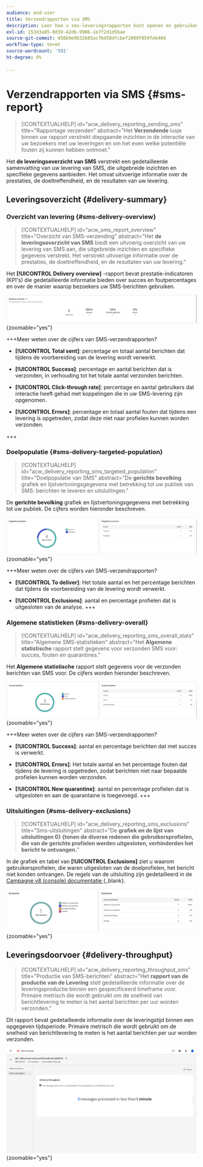 ```yaml
---
audience: end-user
title: Verzendrapporten via SMS
description: Leer hoe u sms-leveringsrapporten kunt openen en gebruiken
exl-id: 153d3a85-0d39-42db-9906-1e7f2d1d5bae
source-git-commit: d58b9e9b32b85acfbd58dfcbef2000f859feb40d
workflow-type: tm+mt
source-wordcount: '591'
ht-degree: 0%

---
```


# Verzendrapporten via SMS {#sms-report}

>[!CONTEXTUALHELP]
>id="acw_delivery_reporting_sending_sms"
>title="Rapportage verzenden"
>abstract="Het **Verzendende** lusje binnen uw rapport verstrekt diepgaande inzichten in de interactie van uw bezoekers met uw leveringen en om het even welke potentiële fouten zij kunnen hebben ontmoet."

Het **de leveringsoverzicht van SMS** verstrekt een gedetailleerde samenvatting van uw levering van SMS, die uitgebreide inzichten en specifieke gegevens aanbieden. Het omvat uitvoerige informatie over de prestaties, de doeltreffendheid, en de resultaten van uw levering.

## Leveringsoverzicht {#delivery-summary}

### Overzicht van levering {#sms-delivery-overview}

>[!CONTEXTUALHELP]
>id="acw_sms_report_overview"
>title="Overzicht van SMS-verzending"
>abstract="Het **de leveringsoverzicht van SMS** biedt een uitvoerig overzicht van uw levering van SMS aan, die uitgebreide inzichten en specifieke gegevens verstrekt. Het verstrekt uitvoerige informatie over de prestaties, de doeltreffendheid, en de resultaten van uw levering."

Het **[!UICONTROL Delivery overview]** -rapport bevat prestatie-indicatoren (KPI&#39;s) die gedetailleerde informatie bieden over succes en foutpercentages en over de manier waarop bezoekers uw SMS-berichten gebruiken.

![ Beschrijving: Het beeld toont het overzichtsrapport van de Levering, dat KPIs zoals succespercentages, foutenpercentages, en bezoekersbetrokkenheid omvat.](assets/reporting_sms_3.png){zoomable="yes"}

+++Meer weten over de cijfers van SMS-verzendrapporten?

* **[!UICONTROL Total sent]**: percentage en totaal aantal berichten dat tijdens de voorbereiding van de levering wordt verwerkt.

* **[!UICONTROL Success]**: percentage en aantal berichten dat is verzonden, in verhouding tot het totale aantal verzonden berichten.

* **[!UICONTROL Click-through rate]**: percentage en aantal gebruikers dat interactie heeft gehad met koppelingen die in uw SMS-levering zijn opgenomen.

* **[!UICONTROL Errors]**: percentage en totaal aantal fouten dat tijdens een levering is opgetreden, zodat deze niet naar profielen kunnen worden verzonden.

+++

### Doelpopulatie {#sms-delivery-targeted-population}

>[!CONTEXTUALHELP]
>id="acw_delivery_reporting_sms_targeted_population"
>title="Doelpopulatie van SMS"
>abstract="De **gerichte bevolking** grafiek en lijstvertoningsgegevens met betrekking tot uw publiek van SMS: berichten te leveren en uitsluitingen."

De **gerichte bevolking** grafiek en lijstvertoningsgegevens met betrekking tot uw publiek. De cijfers worden hieronder beschreven.

![ Beschrijving: Het beeld toont de Gerichte bevolkingsgrafiek en de lijst, die metriek zoals te leveren berichten en uitsluitingen omvatten.](assets/reporting_sms_4.png){zoomable="yes"}

+++Meer weten over de cijfers van SMS-verzendrapporten?

* **[!UICONTROL To deliver]**: Het totale aantal en het percentage berichten dat tijdens de voorbereiding van de levering wordt verwerkt.

* **[!UICONTROL Exclusions]**: aantal en percentage profielen dat is uitgesloten van de analyse.
+++

### Algemene statistieken {#sms-delivery-overall}

>[!CONTEXTUALHELP]
>id="acw_delivery_reporting_sms_overall_stats"
>title="Algemene SMS-statistieken"
>abstract="Het **Algemene statistische** rapport stelt gegevens voor verzonden SMS voor: succes, fouten en quarantines."

Het **Algemene statistische** rapport stelt gegevens voor de verzonden berichten van SMS voor. De cijfers worden hieronder beschreven.

![ Beschrijving: Het beeld toont het Algemene statistische rapport, dat metriek zoals succespercentages, fouten, en quarantines omvat.](assets/reporting_sms_5.png){zoomable="yes"}

+++Meer weten over de cijfers van SMS-verzendrapporten?

* **[!UICONTROL Success]**: aantal en percentage berichten dat met succes is verwerkt.

* **[!UICONTROL Errors]**: Het totale aantal en het percentage fouten dat tijdens de levering is opgetreden, zodat berichten niet naar bepaalde profielen kunnen worden verzonden.

* **[!UICONTROL New quarantine]**: aantal en percentage profielen dat is uitgesloten en aan de quarantaine is toegevoegd.
+++

### Uitsluitingen {#sms-delivery-exclusions}

>[!CONTEXTUALHELP]
>id="acw_delivery_reporting_sms_exclusions"
>title="Sms-uitsluitingen"
>abstract="De **grafiek en de lijst van uitsluitingen 0&rbrace; &lbrace;tonen de diverse redenen die gebruikersprofielen, die van de gerichte profielen werden uitgesloten, verhinderden het bericht te ontvangen.**"

In de grafiek en tabel van **[!UICONTROL Exclusions]** ziet u waarom gebruikersprofielen, die waren uitgesloten van de doelprofielen, het bericht niet konden ontvangen. De regels van de uitsluiting zijn gedetailleerd in de [ Campagne v8 (console) documentatie ](https://experienceleague.adobe.com/docs/campaign/campaign-v8/send/failures/delivery-failures.html?lang=nl-NL#sms-quarantines){_blank}.

![ Beschrijving: Het beeld toont de grafiek en de lijst van Uitzonderingen, die de redenen om gebruikersprofielen van het ontvangen van berichten te uitsluiten gedetailleerd.](assets/reporting_sms_6.png){zoomable="yes"}

## Leveringsdoorvoer {#delivery-throughput}

>[!CONTEXTUALHELP]
>id="acw_delivery_reporting_throughput_sms"
>title="Productie van SMS-berichten"
>abstract="Het **rapport van de productie van de Levering** stelt gedetailleerde informatie over de leveringsproductie binnen een gespecificeerd timeframe voor. Primaire metrisch die wordt gebruikt om de snelheid van berichtlevering te meten is het aantal berichten per uur worden verzonden."

Dit rapport bevat gedetailleerde informatie over de leveringstijd binnen een opgegeven tijdsperiode. Primaire metrisch die wordt gebruikt om de snelheid van berichtlevering te meten is het aantal berichten per uur worden verzonden.

![ Beschrijving: Het beeld toont het rapport van de productie van de Levering, dat metriek zoals het aantal berichten omvat die per uur binnen een gespecificeerd tijdkader worden verzonden.](assets/reporting_sms_2.png){zoomable="yes"}